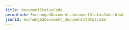 ```yaml
---
title: documentStatusCode
permalink: ExchangedDocument.documentStatusCode.html
jsonid: exchangeddocument_documentstatuscode
---
```


